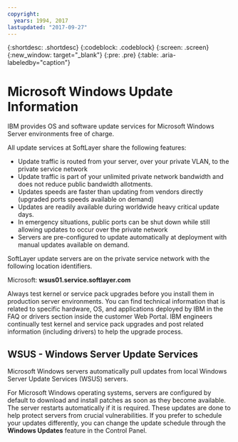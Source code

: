 ```yaml
---
copyright:
  years: 1994, 2017
lastupdated: "2017-09-27"
---
```


{:shortdesc: .shortdesc}
{:codeblock: .codeblock}
{:screen: .screen}
{:new_window: target="_blank"}
{:pre: .pre}
{:table: .aria-labeledby="caption"}

# Microsoft Windows Update Information
IBM provides OS and software update services for Microsoft Windows Server environments free of charge.

All update services at SoftLayer share the following features:
* Update traffic is routed from your server, over your private VLAN, to the private service network
* Update traffic is part of your unlimited private network bandwidth and does not reduce public bandwidth allotments.
* Updates speeds are faster than updating from vendors directly (upgraded ports speeds available on demand)
* Updates are readily available during worldwide heavy critical update days.
* In emergency situations, public ports can be shut down while still allowing updates to occur over the private network
* Servers are pre-configured to update automatically at deployment with manual updates available on demand.


SoftLayer update servers are on the private service network with the following location identifiers.

Microsoft: **wsus01.service.softlayer.com**

Always test kernel or service pack upgrades before you install them in production server environments. You can find technical information that is related to specific hardware, OS, and applications deployed by IBM in the FAQ or drivers section inside the customer Web Portal. IBM engineers continually test kernel and service pack upgrades and post related information (including drivers) to help the upgrade process.


## WSUS - Windows Server Update Services

Microsoft Windows servers automatically pull updates from local Windows Server Update Services (WSUS) servers.

For Microsoft Windows operating systems, servers are configured by default to download and install patches as soon as they become available. The server restarts automatically if it is required. These updates are done to help protect servers from crucial vulnerabilities. If you prefer to schedule your updates differently, you can change the update schedule through the **Windows Updates** feature in the Control Panel.
